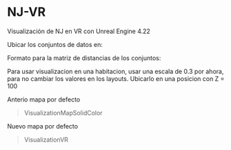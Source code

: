 # NJ-VR
Visualización de NJ en VR con Unreal Engine 4.22


Ubicar los conjuntos de datos en:

Formato para la matriz de distancias de los conjuntos:

Para usar visualizacion en una habitacion, usar una escala de 0.3 por ahora, para no cambiar los valores en los layouts.
Ubicarlo en una posicion con Z = 100

Anterio mapa por defecto
> VisualizationMapSolidColor

Nuevo mapa por defecto
> VisualizationVR